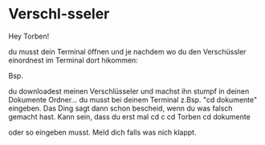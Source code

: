 Verschl-sseler
==============

Hey Torben!

du musst dein Terminal öffnen und je nachdem wo du den Verschüssler einordnest im Terminal dort hikommen:

Bsp.

du downloadest meinen Verschlüsseler und machst ihn stumpf in deinen Dokumente Ordner...
du musst bei deinem Terminal z.Bsp. "cd dokumente" eingeben. Das Ding sagt dann schon bescheid, 
wenn du was falsch gemacht hast. Kann sein, dass du erst mal
cd c
cd Torben
cd dokumente

oder so eingeben musst. Meld dich falls was nich klappt.
